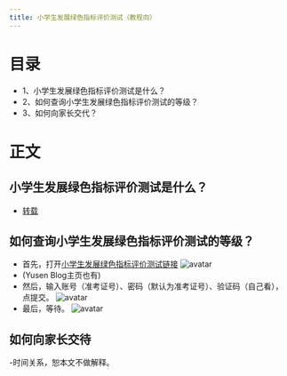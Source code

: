 ```yaml
---
title: 小学生发展绿色指标评价测试（教程向）
---
```


# 目录
- 1、小学生发展绿色指标评价测试是什么？
- 2、如何查询小学生发展绿色指标评价测试的等级？
- 3、如何向家长交代？

# 正文

## 小学生发展绿色指标评价测试是什么？
- [转载](https://thepaper.cn/baijiahao_4800283)

## 如何查询小学生发展绿色指标评价测试的等级？
- 首先，打开[小学生发展绿色指标评价测试链接](http://jypj.hfjyyun.net.cn/)
![avatar](http://shiyusen.tk/assets/image/0F0E4EC5-56C2-4EF4-91D8-874472489E2A.jpeg)
- (Yusen Blog主页也有)
- 然后，输入账号（准考证号）、密码（默认为准考证号）、验证码（自己看），点提交。
![avatar](http://shiyusen.tk/assets/image/FF951A58-2395-40B6-B8AF-F233A4E1F6B5.jpeg)
- 最后，等待。
![avatar](http://shiyusen.tk/assets/image/51D106EF-5E59-4FD7-931B-1934422B3ACA.jpeg)

## 如何向家长交待
-时间关系，恕本文不做解释。

